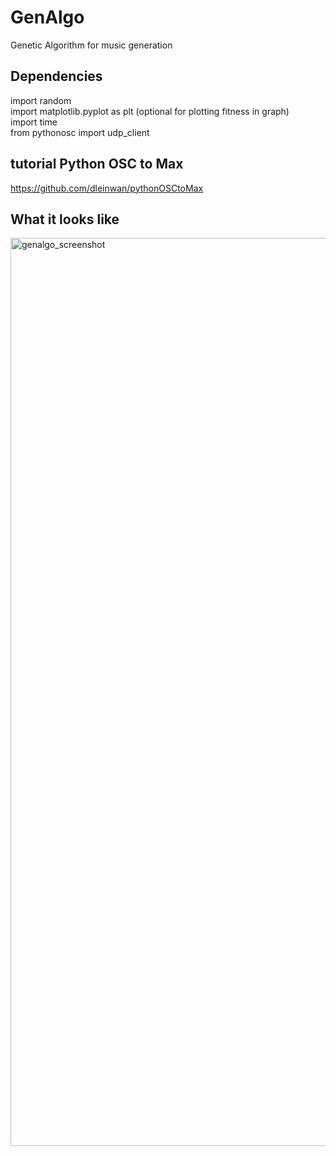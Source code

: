 # GenAlgo
Genetic Algorithm for music generation

## Dependencies
import random  
import matplotlib.pyplot as plt (optional for plotting fitness in graph)  
import time  
from pythonosc import udp_client

## tutorial Python OSC to Max
https://github.com/dleinwan/pythonOSCtoMax 


## What it looks like
<img width="1453" alt="genalgo_screenshot" src="https://user-images.githubusercontent.com/79383600/206461294-16c0806c-03d7-4bb3-b7f7-30c21d8d0641.png">
